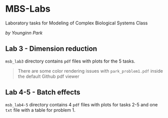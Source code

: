 # MBS-Labs
 Laboratory tasks for Modeling of Complex Biological Systems Class

*by Younginn Park*

## Lab 3 - Dimension reduction

`msb_lab3` directory contains `pdf` files with plots for the 5 tasks.

>There are some color rendering issues with `park_problem1.pdf` inside the default Github pdf viewer

## Lab 4-5 - Batch effects

`msb_lab4-5` directory contains 4 `pdf` files with plots for tasks 2-5 and one `txt` file with a table for problem 1.
